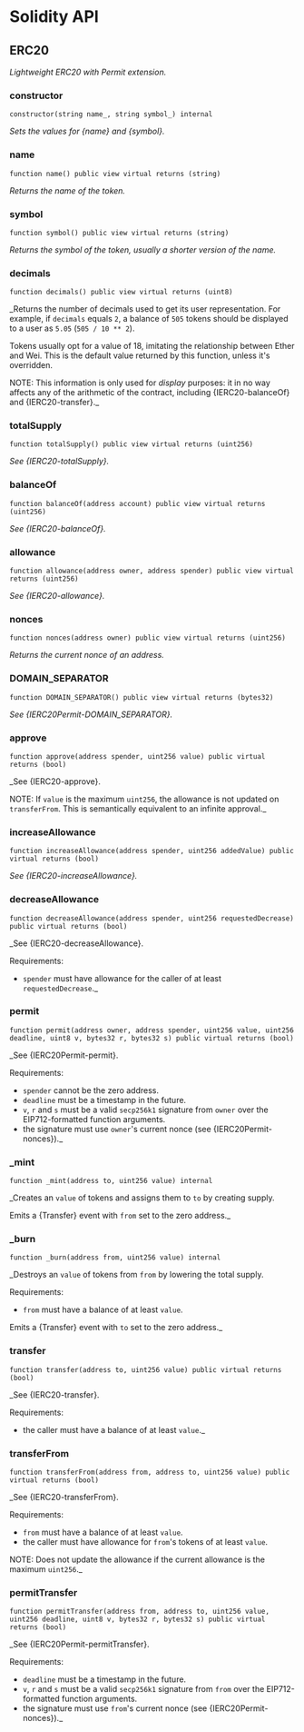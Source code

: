 # Solidity API

## ERC20

_Lightweight ERC20 with Permit extension._

### constructor

```solidity
constructor(string name_, string symbol_) internal
```

_Sets the values for {name} and {symbol}._

### name

```solidity
function name() public view virtual returns (string)
```

_Returns the name of the token._

### symbol

```solidity
function symbol() public view virtual returns (string)
```

_Returns the symbol of the token, usually a shorter version of the
name._

### decimals

```solidity
function decimals() public view virtual returns (uint8)
```

_Returns the number of decimals used to get its user representation.
For example, if `decimals` equals `2`, a balance of `505` tokens should
be displayed to a user as `5.05` (`505 / 10 ** 2`).

Tokens usually opt for a value of 18, imitating the relationship between
Ether and Wei. This is the default value returned by this function, unless
it's overridden.

NOTE: This information is only used for _display_ purposes: it in
no way affects any of the arithmetic of the contract, including
{IERC20-balanceOf} and {IERC20-transfer}._

### totalSupply

```solidity
function totalSupply() public view virtual returns (uint256)
```

_See {IERC20-totalSupply}._

### balanceOf

```solidity
function balanceOf(address account) public view virtual returns (uint256)
```

_See {IERC20-balanceOf}._

### allowance

```solidity
function allowance(address owner, address spender) public view virtual returns (uint256)
```

_See {IERC20-allowance}._

### nonces

```solidity
function nonces(address owner) public view virtual returns (uint256)
```

_Returns the current nonce of an address._

### DOMAIN_SEPARATOR

```solidity
function DOMAIN_SEPARATOR() public view virtual returns (bytes32)
```

_See {IERC20Permit-DOMAIN_SEPARATOR}._

### approve

```solidity
function approve(address spender, uint256 value) public virtual returns (bool)
```

_See {IERC20-approve}.

NOTE: If `value` is the maximum `uint256`, the allowance is not updated on
`transferFrom`. This is semantically equivalent to an infinite approval._

### increaseAllowance

```solidity
function increaseAllowance(address spender, uint256 addedValue) public virtual returns (bool)
```

_See {IERC20-increaseAllowance}._

### decreaseAllowance

```solidity
function decreaseAllowance(address spender, uint256 requestedDecrease) public virtual returns (bool)
```

_See {IERC20-decreaseAllowance}.

Requirements:

- `spender` must have allowance for the caller of at least
`requestedDecrease`._

### permit

```solidity
function permit(address owner, address spender, uint256 value, uint256 deadline, uint8 v, bytes32 r, bytes32 s) public virtual returns (bool)
```

_See {IERC20Permit-permit}.

Requirements:

- `spender` cannot be the zero address.
- `deadline` must be a timestamp in the future.
- `v`, `r` and `s` must be a valid `secp256k1` signature from `owner`
over the EIP712-formatted function arguments.
- the signature must use ``owner``'s current nonce (see {IERC20Permit-nonces})._

### _mint

```solidity
function _mint(address to, uint256 value) internal
```

_Creates an `value` of tokens and assigns them to `to` by creating supply.

Emits a {Transfer} event with `from` set to the zero address._

### _burn

```solidity
function _burn(address from, uint256 value) internal
```

_Destroys an `value` of tokens from `from` by lowering the total supply.

Requirements:

- `from` must have a balance of at least `value`.

Emits a {Transfer} event with `to` set to the zero address._

### transfer

```solidity
function transfer(address to, uint256 value) public virtual returns (bool)
```

_See {IERC20-transfer}.

Requirements:

- the caller must have a balance of at least `value`._

### transferFrom

```solidity
function transferFrom(address from, address to, uint256 value) public virtual returns (bool)
```

_See {IERC20-transferFrom}.

Requirements:

- `from` must have a balance of at least `value`.
- the caller must have allowance for `from`'s tokens of at least
`value`.

NOTE: Does not update the allowance if the current allowance
is the maximum `uint256`._

### permitTransfer

```solidity
function permitTransfer(address from, address to, uint256 value, uint256 deadline, uint8 v, bytes32 r, bytes32 s) public virtual returns (bool)
```

_See {IERC20Permit-permitTransfer}.

Requirements:

- `deadline` must be a timestamp in the future.
- `v`, `r` and `s` must be a valid `secp256k1` signature from `from`
over the EIP712-formatted function arguments.
- the signature must use `from`'s current nonce (see {IERC20Permit-nonces})._

